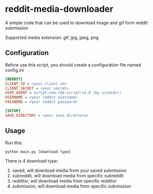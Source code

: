 # reddit-media-downloader

A simple code that can be used to download image and gif form reddit submission

Supported media extension: gif, jpg, jpeg, png

## Configuration

Before use this script, you should create a configuration file named config.ini

```ini
[REDDIT]
CLIENT_ID = <your client id>
CLIENT_SECRET = <your secret>
USER_AGENT = script:com.rmd.script:v1.0 (by u/satdic)
USERNAME = <your reddit username>
PASSWORD = <your reddit password>

[SETUP]
SAVE_DIRECTORY = <your save directory>
```

## Usage

Run this:

```bash
python main.py [download type]
```

There is 4 download type:
1. saved, will download media from your saved submission
2. subreddit, will download media from specific subreddit
3. redditor, will download media from specific redditor
4. submission, will download media from specific submission